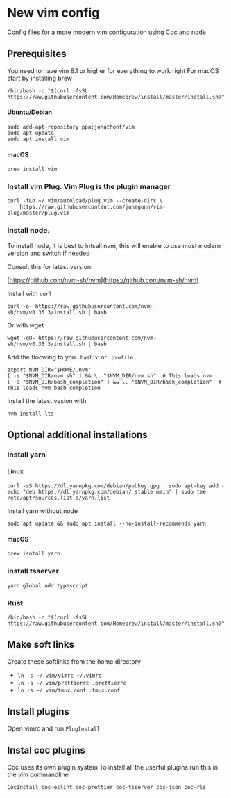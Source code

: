 # New vim config

Config files for a more modern vim configuration using Coc and node

## Prerequisites
You need to have vim 8.1 or higher for everything to work right
For macOS start by installing brew
```
/bin/bash -c "$(curl -fsSL https://raw.githubusercontent.com/Homebrew/install/master/install.sh)"
```

#### Ubuntu/Debian
```
sudo add-apt-repository ppa:jonathonf/vim
sudo apt update
sudo apt install vim
```

#### macOS
```
brew install vim
```


### Install vim Plug. Vim Plug is the plugin manager
```
curl -fLo ~/.vim/autoload/plug.vim --create-dirs \
    https://raw.githubusercontent.com/junegunn/vim-plug/master/plug.vim
```

### Install node.
To install node, it is best to intsall nvm, this will enable to use most modern version and switch if needed

Consult this for latest version:

[https://github.com/nvm-sh/nvm](https://github.com/nvm-sh/nvm)

Install with `curl`
```
curl -o- https://raw.githubusercontent.com/nvm-sh/nvm/v0.35.3/install.sh | bash
```

Or with wget
```
wget -qO- https://raw.githubusercontent.com/nvm-sh/nvm/v0.35.3/install.sh | bash
```


Add the floowing to you `.bashrc` or `.profile`
```
export NVM_DIR="$HOME/.nvm"
[ -s "$NVM_DIR/nvm.sh" ] && \. "$NVM_DIR/nvm.sh"  # This loads nvm
[ -s "$NVM_DIR/bash_completion" ] && \. "$NVM_DIR/bash_completion"  # This loads nvm bash_completion
```

Install the latest vesion with 
```
nvm install lts
```

## Optional additional installations

### Install yarn
#### Linux 
```
curl -sS https://dl.yarnpkg.com/debian/pubkey.gpg | sudo apt-key add -
echo "deb https://dl.yarnpkg.com/debian/ stable main" | sudo tee /etc/apt/sources.list.d/yarn.list
```

Install yarn without node  
```
sudo apt update && sudo apt install --no-install-recommends yarn
```

#### macOS 
```
brew isntall yarn
```

### install tsserver
```
yarn global add typescript
```

### Rust
```
/bin/bash -c "$(curl -fsSL https://raw.githubusercontent.com/Homebrew/install/master/install.sh)"
```

##  Make soft links

Create these softlinks from the home directory
* `ln -s ~/.vim/vimrc ~/.vimrc`
* `ln -s ~/.vim/prettierrc .prettierrc`
* `ln -s ~/.vim/tmux.conf .tmux.conf`


## Install plugins
Open vimrc and run `PlugInstall`


## Instal coc plugins
Coc uses its own plugin system
To install all the userful plugins run this in the vim commandline
```
CocInstall coc-eslint coc-prettier coc-tsserver coc-json coc-rls
```
